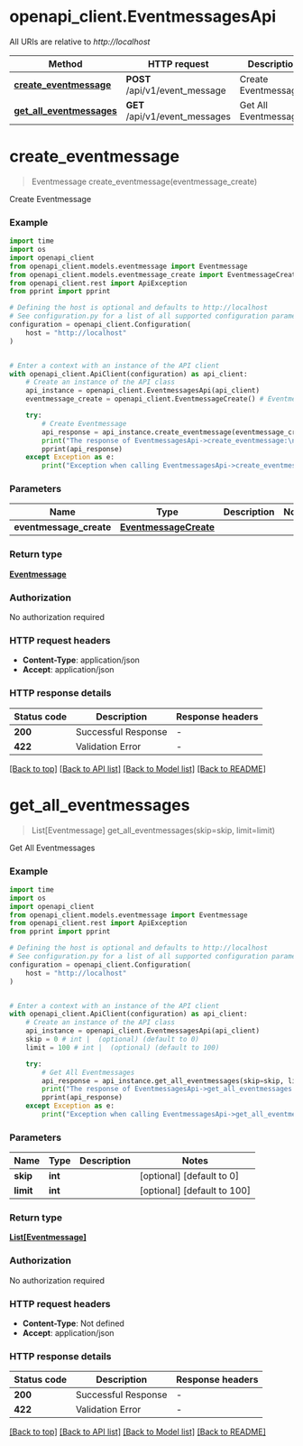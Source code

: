 # openapi_client.EventmessagesApi

All URIs are relative to _http://localhost_

| Method                                                                 | HTTP request                   | Description           |
| ---------------------------------------------------------------------- | ------------------------------ | --------------------- |
| [**create_eventmessage**](EventmessagesApi.md#create_eventmessage)     | **POST** /api/v1/event_message | Create Eventmessage   |
| [**get_all_eventmessages**](EventmessagesApi.md#get_all_eventmessages) | **GET** /api/v1/event_messages | Get All Eventmessages |

# **create_eventmessage**

> Eventmessage create_eventmessage(eventmessage_create)

Create Eventmessage

### Example

```python
import time
import os
import openapi_client
from openapi_client.models.eventmessage import Eventmessage
from openapi_client.models.eventmessage_create import EventmessageCreate
from openapi_client.rest import ApiException
from pprint import pprint

# Defining the host is optional and defaults to http://localhost
# See configuration.py for a list of all supported configuration parameters.
configuration = openapi_client.Configuration(
    host = "http://localhost"
)


# Enter a context with an instance of the API client
with openapi_client.ApiClient(configuration) as api_client:
    # Create an instance of the API class
    api_instance = openapi_client.EventmessagesApi(api_client)
    eventmessage_create = openapi_client.EventmessageCreate() # EventmessageCreate |

    try:
        # Create Eventmessage
        api_response = api_instance.create_eventmessage(eventmessage_create)
        print("The response of EventmessagesApi->create_eventmessage:\n")
        pprint(api_response)
    except Exception as e:
        print("Exception when calling EventmessagesApi->create_eventmessage: %s\n" % e)
```

### Parameters

| Name                    | Type                                            | Description | Notes |
| ----------------------- | ----------------------------------------------- | ----------- | ----- |
| **eventmessage_create** | [**EventmessageCreate**](EventmessageCreate.md) |             |

### Return type

[**Eventmessage**](Eventmessage.md)

### Authorization

No authorization required

### HTTP request headers

- **Content-Type**: application/json
- **Accept**: application/json

### HTTP response details

| Status code | Description         | Response headers |
| ----------- | ------------------- | ---------------- |
| **200**     | Successful Response | -                |
| **422**     | Validation Error    | -                |

[[Back to top]](#) [[Back to API list]](../README.md#documentation-for-api-endpoints) [[Back to Model list]](../README.md#documentation-for-models) [[Back to README]](../README.md)

# **get_all_eventmessages**

> List[Eventmessage] get_all_eventmessages(skip=skip, limit=limit)

Get All Eventmessages

### Example

```python
import time
import os
import openapi_client
from openapi_client.models.eventmessage import Eventmessage
from openapi_client.rest import ApiException
from pprint import pprint

# Defining the host is optional and defaults to http://localhost
# See configuration.py for a list of all supported configuration parameters.
configuration = openapi_client.Configuration(
    host = "http://localhost"
)


# Enter a context with an instance of the API client
with openapi_client.ApiClient(configuration) as api_client:
    # Create an instance of the API class
    api_instance = openapi_client.EventmessagesApi(api_client)
    skip = 0 # int |  (optional) (default to 0)
    limit = 100 # int |  (optional) (default to 100)

    try:
        # Get All Eventmessages
        api_response = api_instance.get_all_eventmessages(skip=skip, limit=limit)
        print("The response of EventmessagesApi->get_all_eventmessages:\n")
        pprint(api_response)
    except Exception as e:
        print("Exception when calling EventmessagesApi->get_all_eventmessages: %s\n" % e)
```

### Parameters

| Name      | Type    | Description | Notes                       |
| --------- | ------- | ----------- | --------------------------- |
| **skip**  | **int** |             | [optional] [default to 0]   |
| **limit** | **int** |             | [optional] [default to 100] |

### Return type

[**List[Eventmessage]**](Eventmessage.md)

### Authorization

No authorization required

### HTTP request headers

- **Content-Type**: Not defined
- **Accept**: application/json

### HTTP response details

| Status code | Description         | Response headers |
| ----------- | ------------------- | ---------------- |
| **200**     | Successful Response | -                |
| **422**     | Validation Error    | -                |

[[Back to top]](#) [[Back to API list]](../README.md#documentation-for-api-endpoints) [[Back to Model list]](../README.md#documentation-for-models) [[Back to README]](../README.md)
